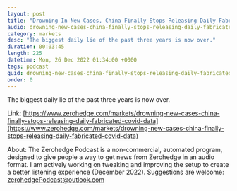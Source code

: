 ```yaml
---
layout: post
title: "Drowning In New Cases, China Finally Stops Releasing Daily Fabricated Covid &quot;Data&quot;"
audio: drowning-new-cases-china-finally-stops-releasing-daily-fabricated-covid-data-0
category: markets
desc: "The biggest daily lie of the past three years is now over."
duration: 00:03:45
length: 225
datetime: Mon, 26 Dec 2022 01:34:00 +0000
tags: podcast
guid: drowning-new-cases-china-finally-stops-releasing-daily-fabricated-covid-data-0
order: 0
---
```

The biggest daily lie of the past three years is now over.

Link: [https://www.zerohedge.com/markets/drowning-new-cases-china-finally-stops-releasing-daily-fabricated-covid-data](https://www.zerohedge.com/markets/drowning-new-cases-china-finally-stops-releasing-daily-fabricated-covid-data)

About: The Zerohedge Podcast is a non-commercial, automated program, designed to give people a way to get news from Zerohedge in an audio format.  I am actively working on tweaking and improving the setup to create a better listening experience (December 2022).  Suggestions are welcome: [zerohedgePodcast@outlook.com](mailto:zerohedgePodcast@outlook.com)